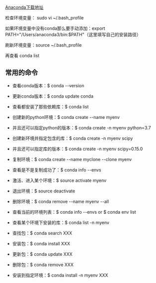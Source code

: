 [Anaconda下载地址](https://www.anaconda.com/products/individual#macos)

检查环境变量： sudo vi ~/.bash_profile

如果环境变量中没有conda那么要手动添加：export PATH="/Users/anaconda3/bin:$PATH"（这里填写自己的安装路径）

刷新环境变量：source ~/.bash_profile

再查看 conda list

## 常用的命令
- 查看conda版本：$ conda --version

- 更新conda版本：$ conda update conda

- 查看都安装了那些依赖库：$ conda list

- 创建新的python环境：$ conda create --name myenv

- 并且还可以指定python的版本：$ conda create -n myenv python=3.7

- 创建新环境并指定包含的库：$ conda create -n myenv scipy

- 并且还可以指定库的版本：$ conda create -n myenv scipy=0.15.0

- 复制环境：$ conda create --name myclone --clone myenv

- 查看是不是复制成功了：$ conda info --envs

- 激活、进入某个环境：$ source activate myenv

- 退出环境：$ source deactivate

- 删除环境：$ conda remove --name myenv --all

- 查看当前的环境列表：$ conda info --envs or $ conda env list

- 查看某个环境下安装的库：$ conda list -n myenv

- 查找包：$ conda search XXX

- 安装包：$ conda install XXX

- 更新包：$ conda update XXX

- 删除包：$ conda remove XXX

- 安装到指定环境：$ conda install -n myenv XXX